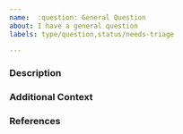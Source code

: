 ```yaml
---
name:  :question: General Question
about: I have a general question
labels: type/question,status/needs-triage

---
```


### Description

<!-- Please provide details of your question within the context of PingCLI usage or documentation here -->

### Additional Context

<!-- Use this space for any relevant background information including PingCLI version, Terraform Providers/Version -->

### References

<!---
Information about referencing Github Issues: https://help.github.com/articles/basic-writing-and-formatting-syntax/#referencing-issues-and-pull-requests

Are there any other GitHub issues (open or closed) or pull requests that should be linked here? Vendor blog posts or documentation? For example:

* https://apidocs.pingidentity.com/pingone/platform/v1/api/#get-read-one-organization
- or -
* https://docs.pingidentity.com/bundle/pingone/page/cxs1575407884833.html
--->